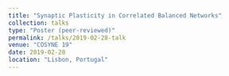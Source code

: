 ```yaml
---
title: "Synaptic Plasticity in Correlated Balanced Networks"
collection: talks
type: "Poster (peer-reviewed)"
permalink: /talks/2019-02-28-talk
venue: "COSYNE 19"
date: 2019-02-28
location: "Lisbon, Portugal"
---
```

